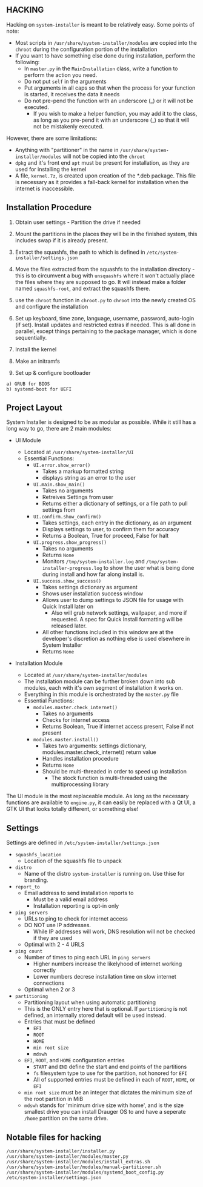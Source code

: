 HACKING
---

Hacking on `system-installer` is meant to be relatively easy. Some points of note:

 * Most scripts in `/usr/share/system-installer/modules` are copied into the `chroot` during the configuration portion of the installation
 * If you want to have something else done during installation, perform the following:
   * In `master.py` in the `MainInstallation` class, write a function to perform the action you need.
   * Do not put `self` in  the arguments
   * Put arguments in all caps so that when the process for your function is started, it receives the data it needs
   * Do not pre-pend the function with an underscore (_) or it will not be executed.
     * If you wish to make a helper function, you may add it to the class, as long as you pre-pend it with an underscore (_) so that it will not be mistakenly executed.


However, there are some limitations:

 * Anything with "partitioner" in the name in `/usr/share/system-installer/modules` will not be copied into the `chroot`
 * `dpkg` and it's front end `apt` must be present for installation, as they are used for installing the kernel
 * A file, `kernel.7z`, is created upon creation of the *.deb package. This file is necessary as it provides a fall-back kernel for installation when the internet is inaccessible.


Installation Procedure
---
  1. Obtain user settings - Partition the drive if needed

  2. Mount the partitions in the places they will be in the finished system, this includes swap if it is already present.

  3. Extract the squashfs, the path to which is defined in `/etc/system-installer/settings.json`

  4. Move the files extracted from the squashfs to the installation directory - this is to circumvent a bug with `unsquashfs` where it won't actually place the files where they are supposed to go. It will instead make a folder named `squashfs-root`, and extract the squashfs there.

  5. use the `chroot` function in `chroot.py` to `chroot` into the newly created OS and configure the installation

  6. Set up keyboard, time zone, language, username, password, auto-login (if set). Install updates and restricted extras if needed. This is all done in parallel, except things pertaining to the package manager, which is done sequentially.

  7. Install the kernel

  8. Make an initramfs

  9. Set up & configure bootloader

    a) GRUB for BIOS
    b) systemd-boot for UEFI


Project Layout
---

System Installer is designed to be as modular as possible. While it still has a long way to go, there are 2 main modules:

- UI Module
 	- Located at `/usr/share/system-installer/UI`
 	- Essential Functions:
 		- `UI.error.show_error()`
 			- Takes a markup formatted string
 			- displays string as an error to the user
 		- `UI.main.show_main()`
 			- Takes no arguments
 			- Retreives Settings from user
 			- Returns either a dictionary of settings, or a file path to pull settings from
 		- `UI.confirm.show_confirm()`
 			- Takes settings, each entry in the dictionary, as an argument
 			- Displays settings to user, to confirm them for accuracy
 			- Returns a Boolean, True for proceed, False for halt
 		- `UI.progress.show_progress()`
 			- Takes no arguments
 			- Returns `None`
 			- Monitors `/tmp/system-installer.log` and `/tmp/system-installer-progress.log` to show the user what is being done during install and how far along install is.
 		- `UI.success.show_success()`
 			- Takes settings dictionary as argument
 			- Shows user installation success window
 			- Allows user to dump settings to JSON file for usage with Quick Install later on
 				- Also will grab network settings, wallpaper, and more if requested. A spec for Quick Install formatting will be released later.
 			- All other functions included in this window are at the developer's discretion as nothing else is used elsewhere in System Installer
 			- Returns `None`

- Installation Module
	- Located at `/usr/share/system-installer/modules`
	- The installation module can be further broken down into sub modules, each with it's own segment of installation it works on.
	- Everything in this module is orchestrated by the `master.py` file
	- Essential Functions:
		- `modules.master.check_internet()`
			- Takes no arguments
			- Checks for internet access
			- Returns Boolean, True if internet access present, False if not present
		- `modules.master.install()`
			- Takes two arguments: settings dictionary, modules.master.check_internet() return value
			- Handles installation procedure
			- Returns `None`
			- Should be multi-threaded in order to speed up installation
				- The stock function is multi-threaded using the multiprocessing library

The UI module is the most replaceable module. As long as the necessary functions are available to `engine.py`, it can easily be replaced with a Qt UI, a GTK UI that looks totally different, or something else!


Settings
---

Settings are defined in `/etc/system-installer/settings.json`

 - `squashfs_location`
   - Location of the squashfs file to unpack
 - `distro`
   - Name of the distro `system-installer` is running on. Use thise for branding.
 - `report_to`
   - Email address to send installation reports to
     - Must be a valid email address
     - Installation reporting is opt-in only
 - `ping servers`
   - URLs to ping to check for internet access
   - DO NOT use IP addresses.
     - While IP addresses will work, DNS resolution will not be checked if they are used
   - Optimal with 2 - 4 URLS
 - `ping count`
   - Number of times to ping each URL in `ping servers`
     - Higher numbers increase the likelyhood of internet working correctly
     - Lower numbers decrese installation time on slow internet connections
   - Optimal when 2 or 3
 - `partitioning`
   - Partitioning layout when using automatic partitioning
   - This is the ONLY entry here that is optional. If `partitioning` is not defined, an internally stored default will be used instead.
   - Entries that must be defined
     - `EFI`
     - `ROOT`
     - `HOME`
     - `min root size`
     - `mdswh`
   - `EFI`, `ROOT`, and `HOME` configuration entries
     - `START` and `END` define the start and end points of the partitions
     - `fs` filesystem type to use for the partition, not honored for `EFI`
     - All of supported entries must be defined in each of `ROOT`, `HOME`, or `EFI`
   - `min root size` must be an integer that dictates the minimum size of the root partition in MiB
   - `mdswh` stands for 'minimum drive size with home', and is the size smallest drive you can install Drauger OS to and have a seperate `/home` partition on the same drive.

Notable files for hacking
---

```
/usr/share/system-installer/installer.py
/usr/share/system-installer/modules/master.py
/usr/share/system-installer/modules/install_extras.sh
/usr/share/system-installer/modules/manual-partitioner.sh
/usr/share/system-installer/modules/systemd_boot_config.py
/etc/system-installer/settings.json

```
